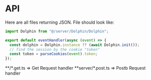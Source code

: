# API

Here are all files returning JSON. File should look like:

```ts
import Dolphin from "@/server/Dolphin/Dolphin";

export default eventHandler(async (event) => {
  const dolphin = Dolphin.instance ?? (await Dolphin.init());
  // find the session by the cookie "token"
  const token = parseCookies(event).token;
});
```

**/\*.get.ts => Get Request handler
**server/\*.post.ts => Postb Request handler
